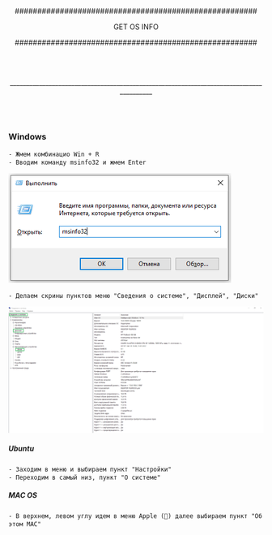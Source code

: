 <br/><br/>
<br/><br/>
<p align="center">######################################################</p>
<p align="center">GET OS INFO</p>
<p align="center">######################################################</p>
<br/><br/>
<p align="center">________________________________________________________________________________________</p>
<br/><br/>


### Windows
    - Жмем комбинацио Win + R
    - Вводим команду msinfo32 и жмем Enter

![Screenshot](img/winr_msinfo.png)

    - Делаем скрины пунктов меню "Сведения о системе", "Дисплей", "Диски"

![Screenshot](img/msinfo32.png)

##### Ubuntu
    - Заходим в меню и выбираем пункт "Настройки"
    - Переходим в самый низ, пункт "О системе"



##### MAC OS
    - В верхнем, левом углу идем в меню Apple () далее выбираем пункт "Об этом МАС"

